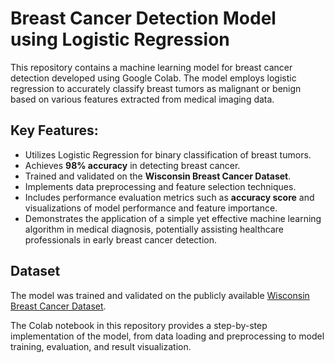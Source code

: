 # Breast Cancer Detection Model using Logistic Regression

This repository contains a machine learning model for breast cancer detection developed using Google Colab. The model employs logistic regression to accurately classify breast tumors as malignant or benign based on various features extracted from medical imaging data.

## Key Features:
- Utilizes Logistic Regression for binary classification of breast tumors. 
- Achieves **98% accuracy** in detecting breast cancer.
- Trained and validated on the **Wisconsin Breast Cancer Dataset**.
- Implements data preprocessing and feature selection techniques.
- Includes performance evaluation metrics such as **accuracy score** and visualizations of model performance and feature importance.
- Demonstrates the application of a simple yet effective machine learning algorithm in medical diagnosis, potentially assisting healthcare professionals in early breast cancer detection.

## Dataset
The model was trained and validated on the publicly available [Wisconsin Breast Cancer Dataset](https://archive.ics.uci.edu/ml/datasets/Breast+Cancer+Wisconsin+(Diagnostic)).

The Colab notebook in this repository provides a step-by-step implementation of the model, from data loading and preprocessing to model training, evaluation, and result visualization.
